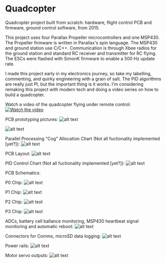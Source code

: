 # Quadcopter
Quadcopter project built from scratch: hardware, flight control PCB and firmware, ground control software, from 2015.

This project uses four Parallax Propeller microcontrollers and one MSP430.  The Propeller firmware is written in Parallax's spin language.  The MSP430 and ground station use C/C++.  Communication is through Xbee radios for the ground station and standard RC receiver and transmitter for RC flying.  The ESCs were flashed with SimonK firmware to enable a 500 Hz update rate.

I made this project early in my electronics journey, so take my labelling, commenting, and quirky engineering with a grain of salt.  The PID algorithms are really just PI, but the important thing is it works.  I'm considering remaking this project with modern tech and doing a video series on how to build a quadcopter.


Watch a video of the quadcopter flying under remote control:
[![Watch the video](https://github.com/RichardO82/Quadcopter/blob/main/QP-Small-300x183.jpg)](https://youtu.be/GqNNZwK2zFc)


PCB prototyping pictures:
![alt text](https://github.com/RichardO82/Quadcopter/blob/main/4%20chip%20pcb.jpg)

![alt text](https://github.com/RichardO82/Quadcopter/blob/main/FC_Board.jpg)


Parallel Processing "Cog" Allocation Chart (Not all fuctionality implemented [yet?]):
![alt text](https://github.com/RichardO82/Quadcopter/blob/main/Cog_Allocation_Chart.jpg)


PCB Layout:
![alt text](https://github.com/RichardO82/Quadcopter/blob/main/PCB_Layout.jpg)


PID Control Chart (Not all fuctionality implemented [yet?]):
![alt text](https://github.com/RichardO82/Quadcopter/blob/main/PID_Chart.jpg)


PCB Schematics:

P0 Chip:
![alt text](https://github.com/RichardO82/Quadcopter/blob/main/SCH%20P0.jpg)

P1 Chip:
![alt text](https://github.com/RichardO82/Quadcopter/blob/main/SCH%20P1.jpg)

P2 Chip:
![alt text](https://github.com/RichardO82/Quadcopter/blob/main/SCH%20P2.jpg)

P3 Chip:
![alt text](https://github.com/RichardO82/Quadcopter/blob/main/SCH%20P3.jpg)

ADCs, battery cell ballance monitoring, MSP430 heartbeat signal monitoring and automatic reboot:
![alt text](https://github.com/RichardO82/Quadcopter/blob/main/SCH%20Battery%20and%20Reboot.jpg)

Connectors for Comms, microSD data logging:
![alt text](https://github.com/RichardO82/Quadcopter/blob/main/SCH%20Comms.jpg)

Power rails:
![alt text](https://github.com/RichardO82/Quadcopter/blob/main/SCH%20Power.jpg)

Motor servo outputs:
![alt text](https://github.com/RichardO82/Quadcopter/blob/main/SCH%20Servos.jpg)
